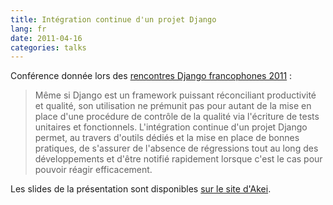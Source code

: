 ```yaml
---
title: Intégration continue d'un projet Django
lang: fr
date: 2011-04-16
categories: talks
---
```


Conférence donnée lors des [rencontres Django francophones 2011](http://rencontres.django-fr.org/2011/)&nbsp;:

> Même si Django est un framework puissant réconciliant productivité et qualité, son utilisation ne prémunit pas pour autant de la mise en place d'une procédure de contrôle de la qualité via l'écriture de tests unitaires et fonctionnels. L'intégration continue d'un projet Django permet, au travers d'outils dédiés et la mise en place de bonnes pratiques, de s'assurer de l'absence de régressions tout au long des développements et d'être notifié rapidement lorsque c'est le cas pour pouvoir réagir efficacement.

Les slides de la présentation sont disponibles [sur le site d'Akei](http://www.akei.com/presentations/2011-Djangocong/index.html#slide1).
